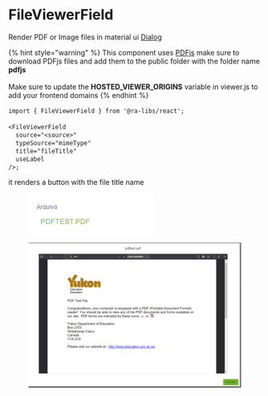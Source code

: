 # FileViewerField

Render PDF or Image files in material ui [Dialog](https://mui.com/material-ui/react-dialog/)

{% hint style="warning" %}
This component uses [PDFjs](https://mozilla.github.io/pdf.js/) make sure to download PDFjs files and add them to the public folder with the folder name **pdfjs** \
\
Make sure to update the **HOSTED\_VIEWER\_ORIGINS** variable in viewer.js to add your frontend domains
{% endhint %}

```tsx
import { FileViewerField } from '@ra-libs/react';

<FileViewerField
  source="<source>"
  typeSource="mimeType"
  title="fileTitle"
  useLabel
/>;
```

it renders a button with the file title name



<figure><img src="../../../.gitbook/assets/image (1).png" alt=""><figcaption></figcaption></figure>

<figure><img src="../../../.gitbook/assets/image.png" alt=""><figcaption></figcaption></figure>
